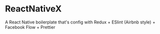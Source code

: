 # ReactNativeX
A React Native boilerplate that's config with Redux + ESlint (Airbnb style) + Facebook Flow + Prettier
